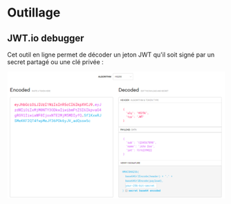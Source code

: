 # Outillage

## JWT.io debugger

Cet outil en ligne permet de décoder un jeton JWT qu'il soit signé par un secret partagé ou une clé privée :

![](../../.gitbook/assets/0231e3e9fb81a4c526c981aa83a1332e.png)

## 

